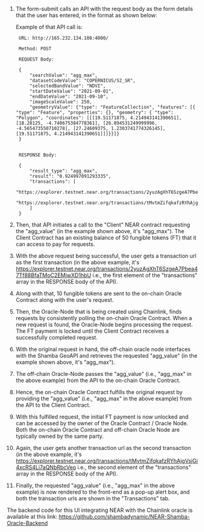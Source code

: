 1. The form-submit calls an API with the request body as the form details that the user has entered, in the format as shown below:

    Example of that API call is:

        URL: http://165.232.134.108:4000/

        Method: POST

        REQUEST Body:

        {
            "searchValue": "agg_max",
            "datasetCodeValue": "COPERNICUS/S2_SR",
            "selectedBandValue": "NDVI",
            "startDateValue": "2021-09-01",
            "endDateValue": "2021-09-10",
            "imageScaleValue": 250,
            "geometryValue": {"type": "FeatureCollection", "features": [{ "type": "Feature", "properties": {}, "geometry": { "type": "Polygon", "coordinates": [[[19.51171875, 4.214943141390651], [18.28125, -4.740675384778361], [26.894531249999996, -4.565473550710278], [27.24609375, 1.2303741774326145], [19.51171875, 4.214943141390651]]]}}]}
        }


        RESPONSE Body:

        {
            "result_type": "agg_max",
            "result": "0.924997091293335",
            "transactions": [
                "https://explorer.testnet.near.org/transactions/2yuzAgXhT6SzgeA7Pbea47Tf88BfaTMoC2EMjwXD1hbU",
                "https://explorer.testnet.near.org/transactions/tMvtmZifqkafzRYhAjgVsjGi4xcRS4Li7aQNbRbcVeo"
            ]
        }

2. Then, that API initiates a call to the "Client" NEAR contract requesting the "agg_value" (in the example shown above, it's "agg_max"). The Client Contract has an existing balance of 50 fungible tokens (FT) that it can access to pay for requests. 

3. With the above request being successful, the user gets a transaction url as the first transaction (in the above example, it's https://explorer.testnet.near.org/transactions/2yuzAgXhT6SzgeA7Pbea47Tf88BfaTMoC2EMjwXD1hbU i.e., the first element of the "transactions" array in the RESPONSE body of the API).

4. Along with that, 10 fungible tokens are sent to the on-chain Oracle Contract along with the user's request.

5. Then, the Oracle-Node that is being created using Chainlink, finds requests by consistently polling the on-chain Oracle Contract. When a new request is found, the Oracle-Node begins processing the request. The FT payment is locked until the Client Contract receives a successfully completed request.

6. With the original request in hand, the off-chain oracle node interfaces with the Shamba GeoAPI and retrieves the requested "agg_value" (in the example shown above, it's "agg_max").

7. The off-chain Oracle-Node passes the "agg_value" (i.e., "agg_max" in the above example) from the API to the on-chain Oracle Contract.

8. Hence, the on-chain Oracle Contract fulfills the original request by providing the "agg_value" (i.e., "agg_max" in the above example) from the API to the Client Contract. 

9. With this fulfilled request, the initial FT payment is now unlocked and can be accessed by the owner of the Oracle Contract / Oracle Node. Both the on-chain Oracle Contract and off-chain Oracle Node are typically owned by the same party.

10. Again, the user gets another transaction url as the second transaction (in the above example, it's https://explorer.testnet.near.org/transactions/tMvtmZifqkafzRYhAjgVsjGi4xcRS4Li7aQNbRbcVeo i.e., the second element of the "transactions" array in the RESPONSE body of the API).

11. Finally, the requested "agg_value" (i.e., "agg_max" in the above example) is now rendered to the front-end as a pop-up alert box, and both the transaction urls are shown in the "Transactions" tab.

The backend code for this UI integrating NEAR with the Chainlink oracle is available at this link:   https://github.com/shambadynamic/NEAR-Shamba-Oracle-Backend
